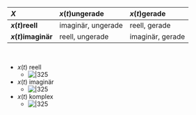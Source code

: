 | $X$                | $x(t)$ungerade     | $x(t)$gerade     |
|:------------------ |:------------------ |:---------------- |
| **$x(t)$reell**    | imaginär, ungerade | reell, gerade    |
| **$x(t)$imaginär** | reell, ungerade    | imaginär, gerade |
<br><div STYLE="page-break-after: always;"></div> 
- $x(t)$ reell
	- ![|325](https://raw.githubusercontent.com/xiaomeng-huang-study/images/main/pictures_Obsidian/Systemtheorie_Fourier-Transformation_Eigenschaften_Herleitung_reell.png) 
- $x(t)$ imaginär 
	-  ![|325](https://raw.githubusercontent.com/xiaomeng-huang-study/images/main/pictures_Obsidian/Systemtheorie_Fourier-Transformation_Eigenschaften_Herleitung_imagin%C3%A4r.png) 
- $x(t)$ komplex 
	- ![|325](https://raw.githubusercontent.com/xiaomeng-huang-study/images/main/pictures_Obsidian/Systemtheorie_Fourier-Transformation_Eigenschaften_Herleitung_komplex.png) 





